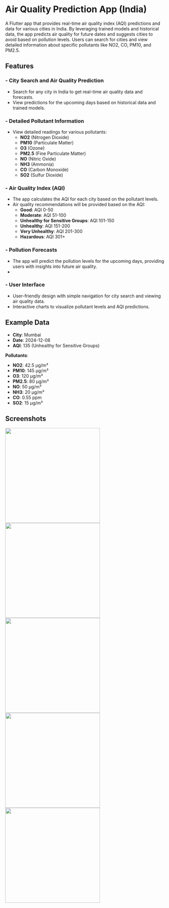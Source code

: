 # Air Quality Prediction App (India)

A Flutter app that provides real-time air quality index (AQI) predictions and data for various cities in India. By leveraging trained models and historical data, the app predicts air quality for future dates and suggests cities to avoid based on pollution levels. Users can search for cities and view detailed information about specific pollutants like NO2, CO, PM10, and PM2.5.

## Features

### - City Search and Air Quality Prediction
- Search for any city in India to get real-time air quality data and forecasts.
- View predictions for the upcoming days based on historical data and trained models.

### - Detailed Pollutant Information
- View detailed readings for various pollutants:
  - **NO2** (Nitrogen Dioxide)
  - **PM10** (Particulate Matter)
  - **O3** (Ozone)
  - **PM2.5** (Fine Particulate Matter)
  - **NO** (Nitric Oxide)
  - **NH3** (Ammonia)
  - **CO** (Carbon Monoxide)
  - **SO2** (Sulfur Dioxide)

### - Air Quality Index (AQI)
- The app calculates the AQI for each city based on the pollutant levels.
- Air quality recommendations will be provided based on the AQI:
  - **Good**: AQI 0-50
  - **Moderate**: AQI 51-100
  - **Unhealthy for Sensitive Groups**: AQI 101-150
  - **Unhealthy**: AQI 151-200
  - **Very Unhealthy**: AQI 201-300
  - **Hazardous**: AQI 301+

### - Pollution Forecasts
- The app will predict the pollution levels for the upcoming days, providing users with insights into future air quality.
- 
### - User Interface
- User-friendly design with simple navigation for city search and viewing air quality data.
- Interactive charts to visualize pollutant levels and AQI predictions.


## Example Data

- **City**: Mumbai
- **Date**: 2024-12-08
- **AQI**: 135 (Unhealthy for Sensitive Groups)


**Pollutants**:
- **NO2**: 42.5 µg/m³
- **PM10**: 145 µg/m³
- **O3**: 120 µg/m³
- **PM2.5**: 80 µg/m³
- **NO**: 50 µg/m³
- **NH3**: 20 µg/m³
- **CO**: 0.55 ppm
- **SO2**: 15 µg/m³
  
 ## Screenshots

<img src="https://github.com/user-attachments/assets/858dd56f-c144-4a22-b419-679d53a681b9" width="300"/>
<img src="https://github.com/user-attachments/assets/9fd026b6-d74d-49b5-b69e-81d875ae2918" width="300"/> <br>
<img src="https://github.com/user-attachments/assets/8bcce6f8-c6e5-4999-9e34-aba560dd1d08" width="300"/>

<br>

<img src="https://github.com/user-attachments/assets/f02c2aec-d542-44c6-8a82-ca76b302b501" width="300"/>

<img src="(https://github.com/user-attachments/assets/fd621ab8-4789-42b6-9ef0-83b833bfbbb4" width="300"/>



